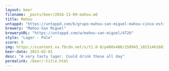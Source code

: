 ```yaml
---
layout: beer
filename: _posts/beer/2016-11-09-mahou.md
title: Mahou
untappd: "https://untappd.com/b/grupo-mahou-san-miguel-mahou-cinco-estrellas/19579"
brewery: "Mahou-San Miguel"
breweryURL: "https://untappd.com/w/mahou-san-miguel/4726"
style: "Lager - Pale"
score: 9
img: https://scontent.xx.fbcdn.net/v/t1.0-0/p480x480/150945_10151461683838745_503756954_n.jpg?oh=03c09ca343a1c2d52e87cabe8d38ba30&oe=591F3E78
beer-date: 2013-02-01
desc: "A very tasty lager. Could drink these all day"
permalink: /beer/:title.html
---
```

